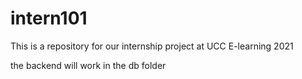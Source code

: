 # intern101
This is a repository for our internship project at UCC E-learning 2021

the backend will work in the db folder

